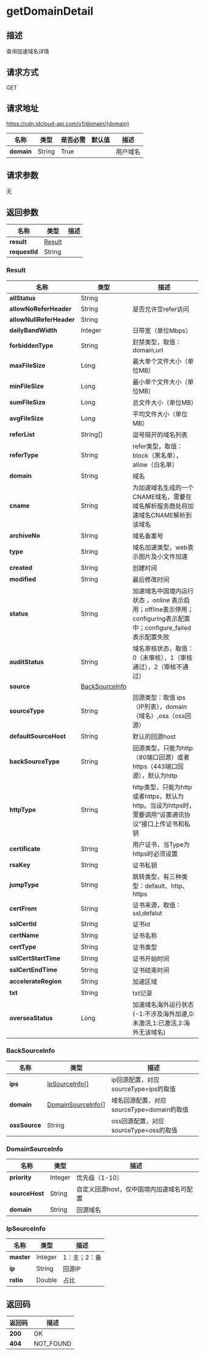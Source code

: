 # getDomainDetail


## 描述
查询加速域名详情

## 请求方式
GET

## 请求地址
https://cdn.jdcloud-api.com/v1/domain/{domain}

|名称|类型|是否必需|默认值|描述|
|---|---|---|---|---|
|**domain**|String|True| |用户域名|

## 请求参数
无


## 返回参数
|名称|类型|描述|
|---|---|---|
|**result**|[Result](getdomaindetail#result)| |
|**requestId**|String| |

### <div id="result">Result</div>
|名称|类型|描述|
|---|---|---|
|**allStatus**|String| |
|**allowNoReferHeader**|String|是否允许空refer访问|
|**allowNullReferHeader**|String| |
|**dailyBandWidth**|Integer|日带宽（单位Mbps）|
|**forbiddenType**|String|封禁类型，取值：domain,url |
|**maxFileSize**|Long|最大单个文件大小（单位MB） |
|**minFileSize**|Long|最小单个文件大小（单位MB） |
|**sumFileSize**|Long|总文件大小（单位MB） |
|**avgFileSize**|Long|平均文件大小（单位MB） |
|**referList**|String[]|逗号隔开的域名列表 |
|**referType**|String|refer类型，取值：block（黑名单），allow（白名单） |
|**domain**|String|域名 |
|**cname**|String|为加速域名生成的一个CNAME域名，需要在域名解析服务商处将加速域名CNAME解析到该域名 |
|**archiveNo**|String|域名备案号 |
|**type**|String|域名加速类型，web表示图片及小文件加速 |
|**created**|String|创建时间 |
|**modified**|String|最后修改时间 |
|**status**|String|加速域名中国境内运行状态 ，online 表示启用；offline表示停用；configuring表示配置中；configure_failed表示配置失败 |
|**auditStatus**|String|域名审核状态，取值：0（未审核），1（审核通过），2（审核不通过） |
|**source**|[BackSourceInfo](getdomaindetail#backsourceinfo)| |
|**sourceType**|String|回源类型：取值 ips（IP列表），domain（域名）,oss（oss回源） |
|**defaultSourceHost**|String|默认的回源host|
|**backSourceType**|String|回源类型，只能为http（80端口回源）或者https（443端口回源），默认为http |
|**httpType**|String|http类型，只能为http或者https，默认为http。当设为https时，需要调用“设置通讯协议”接口上传证书和私钥 |
|**certificate**|String|用户证书，当Type为https时必须设置 |
|**rsaKey**|String|证书私钥 |
|**jumpType**|String|跳转类型，有三种类型：default、http、https |
|**certFrom**|String|证书来源，取值：ssl,defalut |
|**sslCertId**|String|证书id |
|**certName**|String|证书名称 |
|**certType**|String|证书类型 |
|**sslCertStartTime**|String|证书开始时间 |
|**sslCertEndTime**|String|证书结束时间 |
|**accelerateRegion**|String|加速区域|
|**txt**|String|txt记录|
|**overseaStatus**|Long|加速域名海外运行状态 (-1:不涉及海外加速,0:未激活,1:已激活,2:海外无该域名)|
### <div id="backsourceinfo">BackSourceInfo</div>
|名称|类型|描述|
|---|---|---|
|**ips**|[IpSourceInfo[]](getdomaindetail#ipsourceinfo)|ip回源配置，对应sourceType=ips的取值 |
|**domain**|[DomainSourceInfo[]](getdomaindetail#domainsourceinfo)|域名回源配置，对应sourceType=domain的取值 |
|**ossSource**|String|oss回源配置，对应sourceType=oss的取值 |
### <div id="domainsourceinfo">DomainSourceInfo</div>
|名称|类型|描述|
|---|---|---|
|**priority**|Integer|优先级（1-10）|
|**sourceHost**|String|自定义回源host，仅中国境内加速域名可配置|
|**domain**|String|回源域名|
### <div id="ipsourceinfo">IpSourceInfo</div>
|名称|类型|描述|
|---|---|---|
|**master**|Integer|1：主；2：备|
|**ip**|String|回源IP|
|**ratio**|Double|占比|

## 返回码
|返回码|描述|
|---|---|
|**200**|OK|
|**404**|NOT_FOUND|
